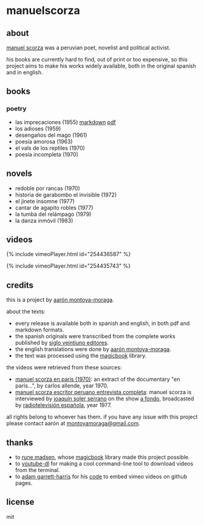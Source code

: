 # manuelscorza

## about

[manuel scorza](https://en.wikipedia.org/wiki/Manuel_Scorza) was a peruvian poet, novelist and political activist.

his books are currently hard to find, out of print or too expensive, so this project aims to make his works widely available, both in the original spanish and in english.

## books

### poetry

* las imprecaciones (1955) [markdown](https://github.com/montoyamoraga/manuelscorza/blob/gh-pages/markdown/las-imprecaciones.md) [pdf](https://github.com/montoyamoraga/manuelscorza/blob/gh-pages/magicbook/las-imprecaciones/raw/las-imprecaciones.pdf)
* los adioses (1959)
* desengaños del mago (1961)
* poesía amorosa (1963)
* el vals de los reptiles (1970)
* poesía incompleta (1970)

## novels

* redoble por rancas (1970)
* historia de garabombo el invisible (1972)
* el jinete insomne (1977)
* cantar de agapito robles (1977)
* la tumba del relámpago (1979)
* la danza inmóvil (1983)

## videos

{% include vimeoPlayer.html id="254436587" %}

{% include vimeoPlayer.html id="254435743" %}

## credits

this is a project by [aarón montoya-moraga](http://montoyamoraga.io/).

about the texts:
* every release is available both in spanish and english, in both pdf and markdown formats.
* the spanish originals were transcribed from the complete works published by [siglo veintiuno editores](http://www.sigloxxieditores.com.mx/).
* the english translations were done by [aarón montoya-moraga](http://montoyamoraga.io/).
* the text was processed using the [magicbook](https://github.com/magicbookproject/magicbook) library.

the videos were retrieved from these sources:

* [manuel scorza en parís (1970)](https://www.youtube.com/watch?v=POmYALPmzeQ): an extract of the documentary "en parís...", by carlos allende, year 1970.
* [manuel scorza escritor peruano entrevista completa](https://www.youtube.com/watch?v=wSAubBLge1s): manuel scorza is interviewed by [joaquín soler serrano](https://en.wikipedia.org/wiki/Joaqu%C3%ADn_Soler_Serrano) on the show [a fondo](https://en.wikipedia.org/wiki/A_fondo), broadcasted by [radiotelevisión española](https://en.wikipedia.org/wiki/RTVE), year 1977.

all rights belong to whoever has them. if you have any issue with this project please contact aarón at montoyamoraga@gmail.com.

## thanks

* to [rune madsen](https://runemadsen.com/), whose [magicbook](https://github.com/magicbookproject/magicbook) library made this project possible.
* to [youtube-dl](https://rg3.github.io/youtube-dl/) for making a cool command-line tool to download videos from the terminal.
* to [adam garrett-harris](http://www.adamwadeharris.com/) for his [code](http://www.adamwadeharris.com/how-to-easily-embed-youtube-videos-in-jekyll-sites-without-a-plugin/) to embed vimeo videos on github pages.

## license

mit
